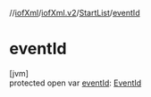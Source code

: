 //[iofXml](../../../index.md)/[iofXml.v2](../index.md)/[StartList](index.md)/[eventId](event-id.md)

# eventId

[jvm]\
protected open var [eventId](event-id.md): [EventId](../-event-id/index.md)
